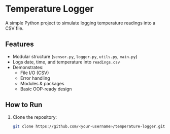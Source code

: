 # Temperature Logger

A simple Python project to simulate logging temperature readings into a CSV file.

## Features

- Modular structure (`sensor.py`, `logger.py`, `utils.py`, `main.py`)
- Logs date, time, and temperature into `readings.csv`
- Demonstrates:
  - File I/O (CSV)
  - Error handling
  - Modules & packages
  - Basic OOP-ready design

## How to Run

1. Clone the repository:

   ```bash
   git clone https://github.com/<your-username>/temperature-logger.git
